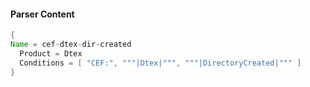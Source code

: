 #### Parser Content
```Java
{
Name = cef-dtex-dir-created
  Product = Dtex
  Conditions = [ "CEF:", """|Dtex|""", """|DirectoryCreated|""" ]
}
```